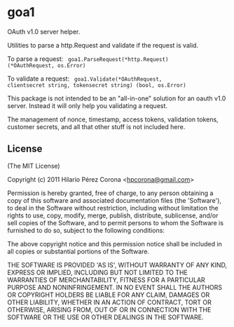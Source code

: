 goa1
======

OAuth v1.0 server helper.

Utilities to parse a http.Request and validate if the request is valid.

To parse a request:
<code>
goa1.ParseRequest(*http.Request) (*OAuthRequest, os.Error)
</code>

To validate a request:
<code>
goa1.Validate(*OAuthRequest, clientsecret string, tokensecret string) (bool, os.Error)
</code>

This package is not intended to be an "all-in-one" solution for an oauth v1.0 server.
Instead it will only help you validating a request.

The management of nonce, timestamp, access tokens, validation tokens, customer secrets,
and all that other stuff is not included here.



## License

(The MIT License)

Copyright (c) 2011 Hilario Pérez Corona &lt;hpcorona@gmail.com&gt;

Permission is hereby granted, free of charge, to any person obtaining
a copy of this software and associated documentation files (the
'Software'), to deal in the Software without restriction, including
without limitation the rights to use, copy, modify, merge, publish,
distribute, sublicense, and/or sell copies of the Software, and to
permit persons to whom the Software is furnished to do so, subject to
the following conditions:

The above copyright notice and this permission notice shall be
included in all copies or substantial portions of the Software.

THE SOFTWARE IS PROVIDED 'AS IS', WITHOUT WARRANTY OF ANY KIND,
EXPRESS OR IMPLIED, INCLUDING BUT NOT LIMITED TO THE WARRANTIES OF
MERCHANTABILITY, FITNESS FOR A PARTICULAR PURPOSE AND NONINFRINGEMENT.
IN NO EVENT SHALL THE AUTHORS OR COPYRIGHT HOLDERS BE LIABLE FOR ANY
CLAIM, DAMAGES OR OTHER LIABILITY, WHETHER IN AN ACTION OF CONTRACT,
TORT OR OTHERWISE, ARISING FROM, OUT OF OR IN CONNECTION WITH THE
SOFTWARE OR THE USE OR OTHER DEALINGS IN THE SOFTWARE.
